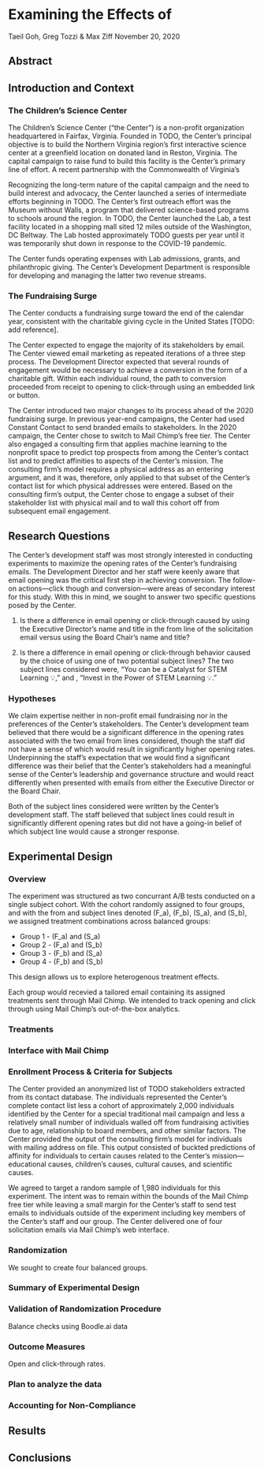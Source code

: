 Examining the Effects of
================
Taeil Goh, Greg Tozzi & Max Ziff
November 20, 2020

## Abstract

## Introduction and Context

### The Children’s Science Center

The Children’s Science Center (“the Center”) is a non-profit
organization headquartered in Fairfax, Virginia. Founded in TODO, the
Center’s principal objective is to build the Northern Virginia region’s
first interactive science center at a greenfield location on donated
land in Reston, Virginia. The capital campaign to raise fund to build
this facility is the Center’s primary line of effort. A recent
partnership with the Commonwealth of Virginia’s

Recognizing the long-term nature of the capital campaign and the need to
build interest and advocacy, the Center launched a series of
intermediate efforts beginning in TODO. The Center’s first outreach
effort was the Museum without Walls, a program that delivered
science-based programs to schools around the region. In TODO, the Center
launched the Lab, a test facility located in a shopping mall sited 12
miles outside of the Washington, DC Beltway. The Lab hosted
approximately TODO guests per year until it was temporarily shut down in
response to the COVID-19 pandemic.

The Center funds operating expenses with Lab admissions, grants, and
philanthropic giving. The Center’s Development Department is responsible
for developing and managing the latter two revenue streams.

### The Fundraising Surge

The Center conducts a fundraising surge toward the end of the calendar
year, consistent with the charitable giving cycle in the United States
\[TODO: add reference\].

The Center expected to engage the majority of its stakeholders by email.
The Center viewed email marketing as repeated iterations of a three step
process. The Development Director expected that several rounds of
engagement would be necessary to achieve a conversion in the form of a
charitable gift. Within each individual round, the path to conversion
proceeded from receipt to opening to click-through using an embedded
link or button.

The Center introduced two major changes to its process ahead of the 2020
fundraising surge. In previous year-end campaigns, the Center had used
Constant Contact to send branded emails to stakeholders. In the 2020
campaign, the Center chose to switch to Mail Chimp’s free tier. The
Center also engaged a consulting firm that applies machine learning to
the nonprofit space to predict top prospects from among the Center’s
contact list and to predict affinities to aspects of the Center’s
mission. The consulting firm’s model requires a physical address as an
entering argument, and it was, therefore, only applied to that subset of
the Center’s contact list for which physical addresses were entered.
Based on the consulting firm’s output, the Center chose to engage a
subset of their stakeholder list with physical mail and to wall this
cohort off from subsequent email engagement.

## Research Questions

The Center’s development staff was most strongly interested in
conducting experiments to maximize the opening rates of the Center’s
fundraising emails. The Development Director and her staff were keenly
aware that email opening was the critical first step in achieving
conversion. The follow-on actions—click though and conversion—were areas
of secondary interest for this study. With this in mind, we sought to
answer two specific questions posed by the Center.

1.  Is there a difference in email opening or click-through caused by
    using the Executive Director’s name and title in the from line of
    the solicitation email versus using the Board Chair’s name and
    title?

2.  Is there a difference in email opening or click-through behavior
    caused by the choice of using one of two potential subject lines?
    The two subject lines considered were, “You can be a Catalyst for
    STEM Learning 💡,” and , “Invest in the Power of STEM Learning 💡.”

### Hypotheses

We claim expertise neither in non-profit email fundraising nor in the
preferences of the Center’s stakeholders. The Center’s development team
believed that there would be a significant difference in the opening
rates associated with the two email from lines considered, though the
staff did not have a sense of which would result in significantly higher
opening rates. Underpinning the staff’s expectation that we would find a
significant difference was their belief that the Center’s stakeholders
had a meaningful sense of the Center’s leadership and governance
structure and would react differently when presented with emails from
either the Executive Director or the Board Chair.

Both of the subject lines considered were written by the Center’s
development staff. The staff believed that subject lines could result in
significantly different opening rates but did not have a going-in belief
of which subject line would cause a stronger response.

## Experimental Design

### Overview

The experiment was structured as two concurrant A/B tests conducted on a
single subject cohort. With the cohort randomly assigned to four groups,
and with the from and subject lines denoted \(F_a\), \(F_b\), \(S_a\),
and \(S_b\), we assigned treatment combinations across balanced groups:

  - Group 1 - \(F_a\) and \(S_a\)
  - Group 2 - \(F_a\) and \(S_b\)
  - Group 3 - \(F_b\) and \(S_a\)
  - Group 4 - \(F_b\) and \(S_b\)

This design allows us to explore heterogenous treatment effects.

Each group would recevied a tailored email containing its assigned
treatments sent through Mail Chimp. We intended to track opening and
click through using Mail Chimp’s out-of-the-box analytics.

### Treatments

### Interface with Mail Chimp

### Enrollment Process & Criteria for Subjects

The Center provided an anonymized list of TODO stakeholders extracted
from its contact database. The individuals represented the Center’s
complete contact list less a cohort of approximately 2,000 individuals
identified by the Center for a special traditional mail campaign and
less a relatively small number of individuals walled off from
fundraising activities due to age, relationship to board members, and
other similar factors. The Center provided the output of the consulting
firm’s model for individuals with mailing address on file. This output
consisted of buckted predictions of affinity for individuals to certain
causes related to the Center’s mission—educational causes, children’s
causes, cultural causes, and scientific causes.

We agreed to target a random sample of 1,980 individuals for this
experiment. The intent was to remain within the bounds of the Mail Chimp
free tier while leaving a small margin for the Center’s staff to send
test emails to individuals outside of the experiment including key
members of the Center’s staff and our group. The Center delivered one of
four solicitation emails via Mail Chimp’s web interface.

### Randomization

We sought to create four balanced groups.

### Summary of Experimental Design

### Validation of Randomization Procedure

Balance checks using Boodle.ai data

### Outcome Measures

Open and click-through rates.

### Plan to analyze the data

### Accounting for Non-Compliance

## Results

## Conclusions
